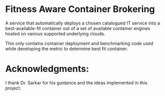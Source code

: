 # Fitness Aware Container Brokering
A service that automatically deploys a chosen catalogued IT service into a best-available-fit container out of a set of available container engines hosted on various supported underlying clouds.

This only contains container deployment and benchmarking code used while developing the metric to determine best fit container.

# Acknowledgments:
I thank Dr. Sarkar for his guidance and the ideas implemented in this project.
